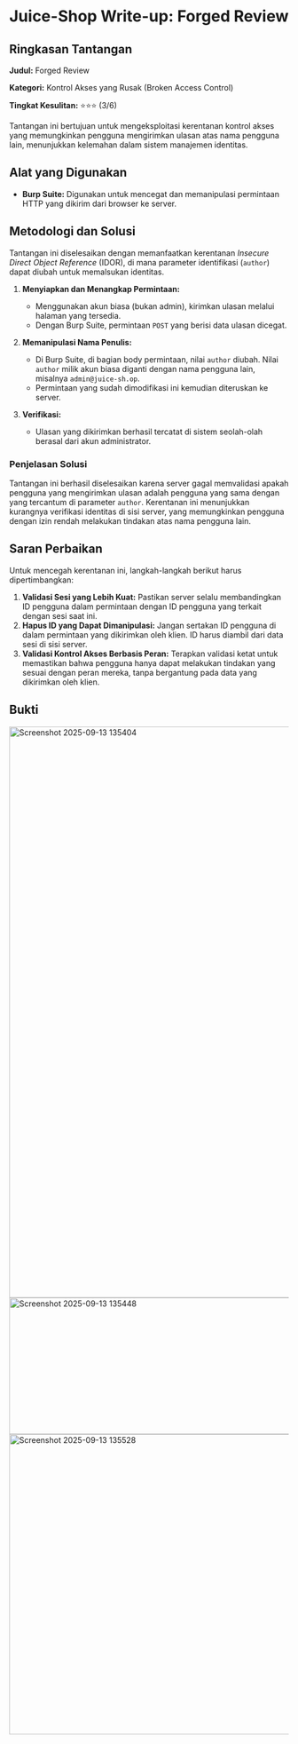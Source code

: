 # Juice-Shop Write-up: Forged Review

## Ringkasan Tantangan

**Judul:** Forged Review

**Kategori:** Kontrol Akses yang Rusak (Broken Access Control)

**Tingkat Kesulitan:** ⭐⭐⭐ (3/6)

Tantangan ini bertujuan untuk mengeksploitasi kerentanan kontrol akses yang memungkinkan pengguna mengirimkan ulasan atas nama pengguna lain, menunjukkan kelemahan dalam sistem manajemen identitas.

## Alat yang Digunakan

*   **Burp Suite:** Digunakan untuk mencegat dan memanipulasi permintaan HTTP yang dikirim dari browser ke server.

## Metodologi dan Solusi

Tantangan ini diselesaikan dengan memanfaatkan kerentanan *Insecure Direct Object Reference* (IDOR), di mana parameter identifikasi (`author`) dapat diubah untuk memalsukan identitas.

1.  **Menyiapkan dan Menangkap Permintaan:**
    *   Menggunakan akun biasa (bukan admin), kirimkan ulasan melalui halaman yang tersedia.
    *   Dengan Burp Suite, permintaan `POST` yang berisi data ulasan dicegat.

2.  **Memanipulasi Nama Penulis:**
    *   Di Burp Suite, di bagian body permintaan, nilai `author` diubah. Nilai `author` milik akun biasa diganti dengan nama pengguna lain, misalnya `admin@juice-sh.op`.
    *   Permintaan yang sudah dimodifikasi ini kemudian diteruskan ke server.

3.  **Verifikasi:**
    *   Ulasan yang dikirimkan berhasil tercatat di sistem seolah-olah berasal dari akun administrator.

### Penjelasan Solusi

Tantangan ini berhasil diselesaikan karena server gagal memvalidasi apakah pengguna yang mengirimkan ulasan adalah pengguna yang sama dengan yang tercantum di parameter `author`. Kerentanan ini menunjukkan kurangnya verifikasi identitas di sisi server, yang memungkinkan pengguna dengan izin rendah melakukan tindakan atas nama pengguna lain.

## Saran Perbaikan

Untuk mencegah kerentanan ini, langkah-langkah berikut harus dipertimbangkan:

1.  **Validasi Sesi yang Lebih Kuat:** Pastikan server selalu membandingkan ID pengguna dalam permintaan dengan ID pengguna yang terkait dengan sesi saat ini.
2.  **Hapus ID yang Dapat Dimanipulasi:** Jangan sertakan ID pengguna di dalam permintaan yang dikirimkan oleh klien. ID harus diambil dari data sesi di sisi server.
3.  **Validasi Kontrol Akses Berbasis Peran:** Terapkan validasi ketat untuk memastikan bahwa pengguna hanya dapat melakukan tindakan yang sesuai dengan peran mereka, tanpa bergantung pada data yang dikirimkan oleh klien.

## Bukti 
<img width="1905" height="1029" alt="Screenshot 2025-09-13 135404" src="https://github.com/user-attachments/assets/05a57a57-3d4d-477a-98b5-0896c3bc9f76" />

<img width="896" height="246" alt="Screenshot 2025-09-13 135448" src="https://github.com/user-attachments/assets/488ef65f-cf08-41b4-8aec-43df5471e645" />

<img width="1914" height="541" alt="Screenshot 2025-09-13 135528" src="https://github.com/user-attachments/assets/d743b057-85dc-466c-aefc-74ee806d86d2" />
